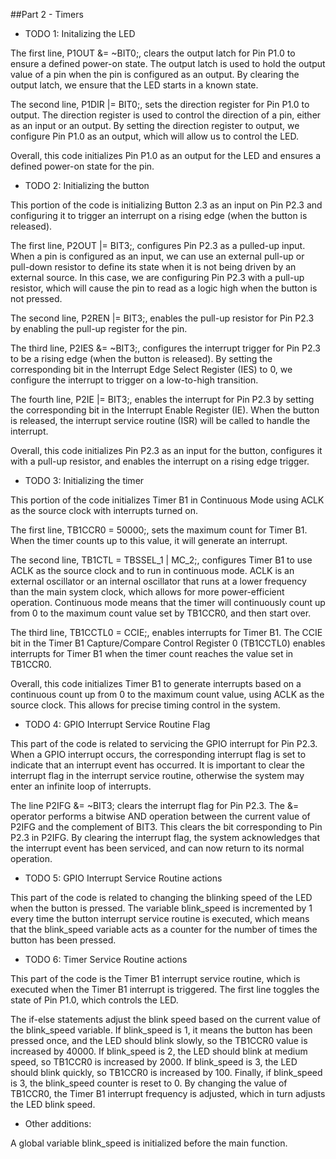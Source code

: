 ##Part 2 - Timers

- TODO 1: Initalizing the LED

The first line, P1OUT &= ~BIT0;, clears the output latch for Pin P1.0 to ensure a defined power-on state. The output latch is used to hold the output value of a pin when the pin is configured as an output. By clearing the output latch, we ensure that the LED starts in a known state.

The second line, P1DIR |= BIT0;, sets the direction register for Pin P1.0 to output. The direction register is used to control the direction of a pin, either as an input or an output. By setting the direction register to output, we configure Pin P1.0 as an output, which will allow us to control the LED.

Overall, this code initializes Pin P1.0 as an output for the LED and ensures a defined power-on state for the pin.

- TODO 2: Initializing the button

This portion of the code is initializing Button 2.3 as an input on Pin P2.3 and configuring it to trigger an interrupt on a rising edge (when the button is released).

The first line, P2OUT |= BIT3;, configures Pin P2.3 as a pulled-up input. When a pin is configured as an input, we can use an external pull-up or pull-down resistor to define its state when it is not being driven by an external source. In this case, we are configuring Pin P2.3 with a pull-up resistor, which will cause the pin to read as a logic high when the button is not pressed.

The second line, P2REN |= BIT3;, enables the pull-up resistor for Pin P2.3 by enabling the pull-up register for the pin.

The third line, P2IES &= ~BIT3;, configures the interrupt trigger for Pin P2.3 to be a rising edge (when the button is released). By setting the corresponding bit in the Interrupt Edge Select Register (IES) to 0, we configure the interrupt to trigger on a low-to-high transition.

The fourth line, P2IE |= BIT3;, enables the interrupt for Pin P2.3 by setting the corresponding bit in the Interrupt Enable Register (IE). When the button is released, the interrupt service routine (ISR) will be called to handle the interrupt.

Overall, this code initializes Pin P2.3 as an input for the button, configures it with a pull-up resistor, and enables the interrupt on a rising edge trigger.

- TODO 3: Initializing the timer

This portion of the code initializes Timer B1 in Continuous Mode using ACLK as the source clock with interrupts turned on.

The first line, TB1CCR0 = 50000;, sets the maximum count for Timer B1. When the timer counts up to this value, it will generate an interrupt.

The second line, TB1CTL = TBSSEL_1 | MC_2;, configures Timer B1 to use ACLK as the source clock and to run in continuous mode. ACLK is an external oscillator or an internal oscillator that runs at a lower frequency than the main system clock, which allows for more power-efficient operation. Continuous mode means that the timer will continuously count up from 0 to the maximum count value set by TB1CCR0, and then start over.

The third line, TB1CCTL0 = CCIE;, enables interrupts for Timer B1. The CCIE bit in the Timer B1 Capture/Compare Control Register 0 (TB1CCTL0) enables interrupts for Timer B1 when the timer count reaches the value set in TB1CCR0.

Overall, this code initializes Timer B1 to generate interrupts based on a continuous count up from 0 to the maximum count value, using ACLK as the source clock. This allows for precise timing control in the system.

- TODO 4: GPIO Interrupt Service Routine Flag

This part of the code is related to servicing the GPIO interrupt for Pin P2.3. When a GPIO interrupt occurs, the corresponding interrupt flag is set to indicate that an interrupt event has occurred. It is important to clear the interrupt flag in the interrupt service routine, otherwise the system may enter an infinite loop of interrupts.

The line P2IFG &= ~BIT3; clears the interrupt flag for Pin P2.3. The &= operator performs a bitwise AND operation between the current value of P2IFG and the complement of BIT3. This clears the bit corresponding to Pin P2.3 in P2IFG. By clearing the interrupt flag, the system acknowledges that the interrupt event has been serviced, and can now return to its normal operation.

- TODO 5: GPIO Interrupt Service Routine actions

This part of the code is related to changing the blinking speed of the LED when the button is pressed. The variable blink_speed is incremented by 1 every time the button interrupt service routine is executed, which means that the blink_speed variable acts as a counter for the number of times the button has been pressed.

- TODO 6: Timer Service Routine actions

This part of the code is the Timer B1 interrupt service routine, which is executed when the Timer B1 interrupt is triggered. The first line toggles the state of Pin P1.0, which controls the LED.

The if-else statements adjust the blink speed based on the current value of the blink_speed variable. If blink_speed is 1, it means the button has been pressed once, and the LED should blink slowly, so the TB1CCR0 value is increased by 40000. If blink_speed is 2, the LED should blink at medium speed, so TB1CCR0 is increased by 2000. If blink_speed is 3, the LED should blink quickly, so TB1CCR0 is increased by 100. Finally, if blink_speed is 3, the blink_speed counter is reset to 0. By changing the value of TB1CCR0, the Timer B1 interrupt frequency is adjusted, which in turn adjusts the LED blink speed.

- Other additions:

A global variable blink_speed is initialized before the main function.